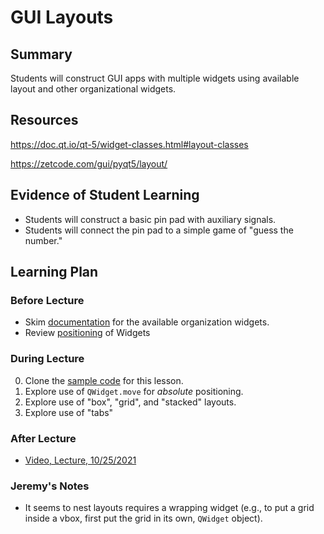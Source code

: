 # GUI Layouts

## Summary

Students will construct GUI apps with multiple widgets using available
layout and other organizational widgets.

## Resources

https://doc.qt.io/qt-5/widget-classes.html#layout-classes

https://zetcode.com/gui/pyqt5/layout/

##  Evidence of Student Learning

  - Students will construct a basic pin pad with auxiliary signals.
  - Students will connect the pin pad to a simple game of "guess the number."

## Learning Plan


### Before Lecture

  - Skim [documentation](https://doc.qt.io/qt-5/widget-classes.html#layout-classes
) for the available organization widgets.
  - Review [positioning](https://doc.qt.io/qt-5/qwidget.html#pos-prop) of Widgets

### During Lecture

  0. Clone the [sample code](https://github.com/me701/gui_layouts.git) for this lesson.
  1. Explore use of `QWidget.move` for *absolute* positioning.
  2. Explore use of "box", "grid", and "stacked" layouts.
  3. Explore use of "tabs"

### After Lecture

   - [Video, Lecture, 10/25/2021](https://mediasite.k-state.edu/mediasite/Play/e2660d6961e84e469fb379271dd03bdc1d)  

### Jeremy's Notes

  - It seems to nest layouts requires a wrapping widget (e.g., to put a grid inside a vbox, first put the grid in its own, `QWidget` object).

